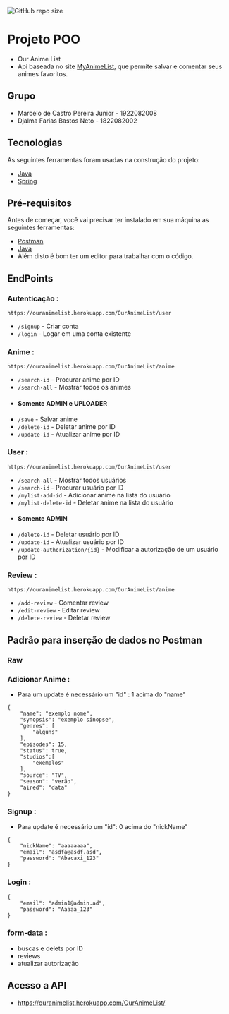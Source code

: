 ![GitHub repo size](https://img.shields.io/github/repo-size/MarceloCPJunior/ProjetoPOO?style=for-the-badge)
# Projeto POO
- Our Anime List
- Api baseada no site <a href="https://myanimelist.net/watch/episode" target="_blank">MyAnimeList</a>, que permite salvar e comentar seus animes favoritos.

## Grupo
- Marcelo de Castro Pereira Junior - 1922082008
- Djalma Farias Bastos Neto - 1822082002

## Tecnologias
As seguintes ferramentas foram usadas na construção do projeto:

- [Java](https://www.java.com/pt-BR/)
- [Spring](https://spring.io)

## Pré-requisitos
Antes de começar, você vai precisar ter instalado em sua máquina as seguintes ferramentas:
- [Postman](https://www.postman.com) 
- [Java](https://www.java.com/pt-BR/) 
- Além disto é bom ter um editor para trabalhar com o código.

## EndPoints
### Autenticação :
`https://ouranimelist.herokuapp.com/OurAnimeList/user`
- `/signup`     - Criar conta
- `/login`      - Logar em uma conta existente

### Anime :
`https://ouranimelist.herokuapp.com/OurAnimeList/anime`
- `/search-id`  - Procurar anime por ID
- `/search-all` - Mostrar todos os animes
- #### Somente ADMIN e UPLOADER
- `/save`       - Salvar anime
- `/delete-id`  - Deletar anime por ID
- `/update-id`  - Atualizar anime por ID

### User : 
`https://ouranimelist.herokuapp.com/OurAnimeList/user`
- `/search-all` - Mostrar todos usuários
- `/search-id` - Procurar usuário por ID
- `/mylist-add-id` - Adicionar anime na lista do usuário
- `/mylist-delete-id` - Deletar anime na lista do usuário
- #### Somente ADMIN
- `/delete-id` - Deletar usuário por ID
- `/update-id` - Atualizar usuário por ID
- `/update-authorization/{id}` - Modificar a autorização de um usuário por ID

### Review :
`https://ouranimelist.herokuapp.com/OurAnimeList/anime`
- `/add-review` - Comentar review
- `/edit-review` - Editar review
- `/delete-review` - Deletar review

## Padrão para inserção de dados no Postman

### Raw
### Adicionar Anime :
- Para um update é necessário um "id" : 1 acima do "name"
```
{
    "name": "exemplo nome",
    "synopsis": "exemplo sinopse",
    "genres": [
        "alguns"
    ],
    "episodes": 15,
    "status": true,
    "studios":[
        "exemplos"
    ],
    "source": "TV",
    "season": "verão",
    "aired": "data"
}
```
### Signup :
- Para update é necessário um "id": 0 acima do "nickName"
```
{
    "nickName": "aaaaaaaa",
    "email": "asdfa@asdf.asd",
    "password": "Abacaxi_123"
}
```
### Login :
```
{
    "email": "admin1@admin.ad",
    "password": "Aaaaa_123"
}
```

### form-data :
- buscas e delets por ID
- reviews
- atualizar autorização

## Acesso a API
- https://ouranimelist.herokuapp.com/OurAnimeList/

